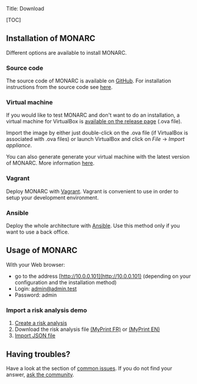 Title: Download

[TOC]

## Installation of MONARC

Different options are available to install MONARC.

### Source code

The source code of MONARC is available on
[GitHub](https://github.com/monarc-project).
For installation instructions from the source code see
[here](https://github.com/monarc-project/MonarcAppFO/tree/master/INSTALL).

### Virtual machine

If you would like to test MONARC and don't want to do an installation,
a virtual machine for VirtualBox is
[available on the release page](https://github.com/monarc-project/MonarcAppFO/releases/latest)
(.ova file).   

Import the image by either just double-click on the .ova
file (if VirtualBox is associated with .ova files) or launch VirtualBox and
click on *File* -> *Import appliance*.

You can also generate generate your virtual machine with the latest version of
MONARC. More information
[here](https://github.com/monarc-project/monarc-packer).

### Vagrant

Deploy MONARC with [Vagrant](https://github.com/monarc-project/MonarcAppFO/tree/master/vagrant).
Vagrant is convenient to use in order to setup your development environment.

### Ansible

Deploy the whole architecture with [Ansible](https://github.com/monarc-project/ansible-ubuntu).
Use this method only if you want to use a back office.


## Usage of MONARC

With your Web browser:

* go to the address [http://10.0.0.101](http://10.0.0.101) (depending on your
  configuration and the installation method)
* Login: admin@admin.test
* Password: admin


### Import a risk analysis demo

1. [Create a risk analysis](/documentation/user-guide/#creating-a-risk-analysis)
2. Download the risk analysis file <a href="/assets/files/monarc-training/fr/MyPrintFR.json" download>(MyPrint FR)</a> or <a href="/assets/files/monarc-training/en/MyPrintEN.json" download>(MyPrint EN)</a>
3. [Import JSON file](/documentation/user-guide/#contextual-menu-of-asset)



## Having troubles?

Have a look at the section of [common issues](/documentation/common-issues).
If you do not find your answer, [ask the community](/community/contribution-guidelines).
